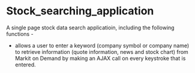 # Stock_searching_application


A single page stock data search applicatioin, including the following functions -
*  allows a user to enter a keyword (company symbol or company name) to retrieve information (quote information, news and stock chart) from Markit on Demand by making an AJAX call on every keystroke that is entered.
